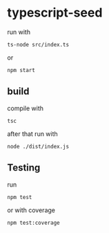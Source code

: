 # typescript-seed

run with 

```
ts-node src/index.ts
```

or

```
npm start
```

## build
compile with 
```
tsc
```

after that run with
```
node ./dist/index.js
```


## Testing

run 

```
npm test
```

or with coverage

```
npm test:coverage
```
